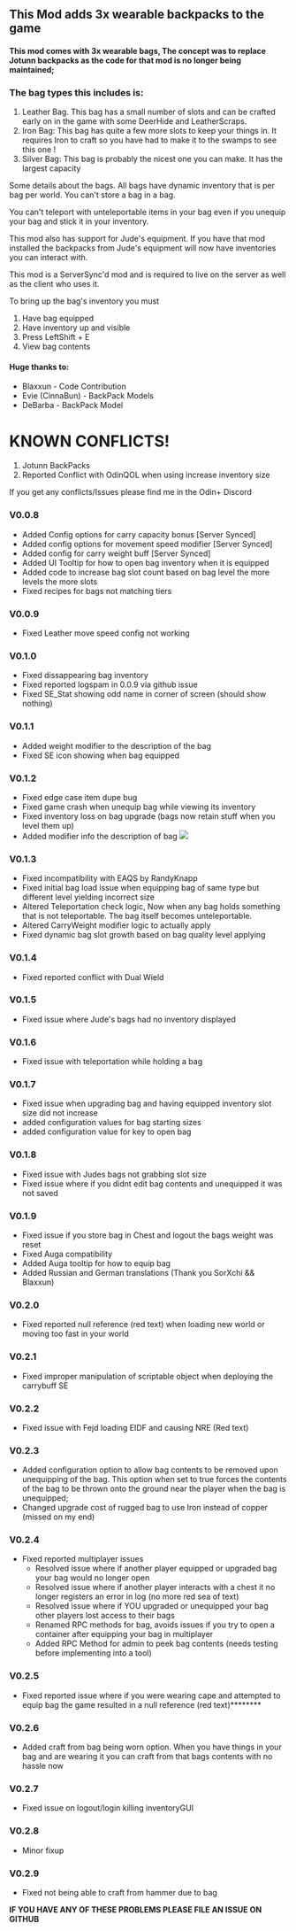 ## This Mod adds 3x wearable backpacks to the game

#### This mod comes with 3x wearable bags, The concept was to replace Jotunn backpacks as the code for that mod is no longer being maintained;

### The bag types this includes is:
 1) Leather Bag. This bag has a small number of slots and can be crafted early on in the game with some DeerHide and LeatherScraps.
 2) Iron Bag: This bag has quite a few more slots to keep your things in. It requires Iron to craft so you have had to make it to the swamps to see this one !
 3) Silver Bag: This bag is probably the nicest one you can make. It has the largest capacity


Some details about the bags.
All bags have dynamic inventory that is per bag per world.
You can't store a bag in a bag.

You can't teleport with unteleportable items in your bag even if you unequip your bag and stick it in your inventory. 

This mod also has support for Jude's equipment. If you have that mod installed the backpacks from Jude's equipment will now have inventories you can interact with.

This mod is a ServerSync'd mod and is required to live on the server as well as the client who uses it.

To bring up the bag's inventory you must 
1) Have bag equipped
2) Have inventory up and visible
3) Press LeftShift + E 
4) View bag contents


#### Huge thanks to:
* Blaxxun - Code Contribution
* Evie (CinnaBun) - BackPack Models
* DeBarba - BackPack Model


# KNOWN CONFLICTS!
1) Jotunn BackPacks
2) Reported Conflict with OdinQOL when using increase inventory size

If you get any conflicts/Issues please find me in the Odin+ Discord


### V0.0.8
* Added Config options for carry capacity bonus [Server Synced]
* Added config options for movement speed modifier [Server Synced]
* Added config for carry weight buff [Server Synced]
* Added UI Tooltip for how to open bag inventory when it is equipped
* Added code to increase bag slot count based on bag level the more levels the more slots
* Fixed recipes for bags not matching tiers


### V0.0.9
* Fixed Leather move speed config not working

### V0.1.0
* Fixed dissappearing bag inventory
* Fixed reported logspam in 0.0.9 via github issue
* Fixed SE_Stat showing odd name in corner of screen (should show nothing)

### V0.1.1
* Added weight modifier to the description of the bag
* Fixed SE icon showing when bag equipped 

### V0.1.2
* Fixed edge case item dupe bug
* Fixed game crash when unequip bag while viewing its inventory
* Fixed inventory loss on bag upgrade (bags now retain stuff when you level them up)
* Added modifier info the description of bag <img src="https://user-images.githubusercontent.com/67915879/154521277-a89f2893-fadd-42ec-858b-ceacf7ef0417.png">

### V0.1.3
* Fixed incompatibility with EAQS by RandyKnapp
* Fixed initial bag load issue when equipping bag of same type but different level yielding incorrect size
* Altered Teleportation check logic, Now when any bag holds something that is not teleportable. The bag itself becomes unteleportable.
* Altered CarryWeight modifier logic to actually apply 
* Fixed dynamic bag slot growth based on bag quality level applying

### V0.1.4
* Fixed reported conflict with Dual Wield

### V0.1.5
* Fixed issue where Jude's bags had no inventory displayed


### V0.1.6
* Fixed issue with teleportation while holding a bag

### V0.1.7
* Fixed issue when upgrading bag and having equipped inventory slot size did not increase
* added configuration values for bag starting sizes
* added configuration value for key to open bag 

### V0.1.8
* Fixed issue with Judes bags not grabbing slot size
* Fixed issue where if you didnt edit bag contents and unequipped it was not saved

### V0.1.9
* Fixed issue if you store bag in Chest and logout the bags weight was reset
* Fixed Auga compatibility
* Added Auga tooltip for how to equip bag
* Added Russian and German translations (Thank you SorXchi && Blaxxun)

### V0.2.0
* Fixed reported null reference (red text) when loading new world or moving too fast in your world 

### V0.2.1
* Fixed improper manipulation of scriptable object when deploying the carrybuff SE


### V0.2.2
* Fixed issue with Fejd loading EIDF and causing NRE (Red text)

### V0.2.3
* Added configuration option to allow bag contents to be removed upon unequipping of the bag. This option when set to true forces the contents of the bag to be thrown onto the ground near the player when the bag is unequipped;
* Changed upgrade cost of rugged bag to use Iron instead of copper (missed on my end)


### V0.2.4
* Fixed reported multiplayer issues
  * Resolved issue where if another player equipped or upgraded bag your bag would no longer open
  * Resolved issue where if another player interacts with a chest it no longer registers an error in log (no more red sea of text)
  * Resolved issue where if YOU upgraded or unequipped your bag other players lost access to their bags
  * Renamed RPC methods for bag, avoids issues if you try to open a container after equipping your bag in multiplayer
  * Added RPC Method for admin to peek bag contents (needs testing before implementing into a tool) 

### V0.2.5
* Fixed reported issue where if you were wearing cape and attempted to equip bag the game resulted in a null reference (red text)********
  
### V0.2.6
* Added craft from bag being worn option. When you have things in your bag and are wearing it you can craft from that bags contents with no hassle now

### V0.2.7 
* Fixed issue on logout/login killing inventoryGUI

### V0.2.8 
* Minor fixup 

### V0.2.9
* Fixed not being able to craft from hammer due to bag


<p>  <b>IF YOU HAVE ANY OF THESE PROBLEMS PLEASE FILE AN ISSUE ON GITHUB</b> </p>
